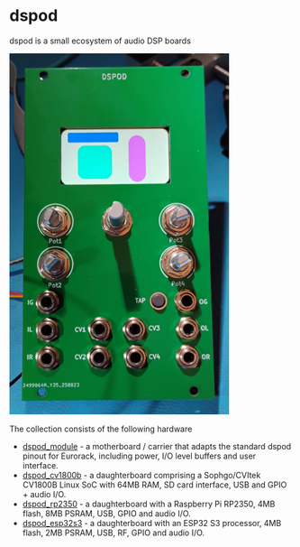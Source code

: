 # dspod

dspod is a small ecosystem of audio DSP boards

![](./doc/dspod.jpg)

The collection consists of the following hardware

* [dspod_module](./dspod_module) - a motherboard / carrier that adapts the standard dspod pinout
  for Eurorack, including power, I/O level buffers and user interface.
* [dspod_cv1800b](./dspod_cv1800b) - a daughterboard comprising a Sophgo/CVItek CV1800B Linux SoC
  with 64MB RAM, SD card interface, USB and GPIO + audio I/O.
* [dspod_rp2350](./dspod_rp2350) - a daughterboard with a Raspberry Pi RP2350, 4MB flash, 8MB PSRAM, USB, GPIO and audio I/O.
* [dspod_esp32s3](./dspod_esp32s3) - a daughterboard with an ESP32 S3 processor, 4MB flash, 2MB PSRAM, USB, RF, GPIO and audio I/O.
